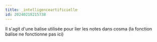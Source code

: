 ```yaml
---
title: _intelligenceartificielle
id: 20240218215738
---
```

Il s'agit d'une balise utilisée pour lier les notes dans cosma (la fonction balise ne fonctionne pas ici)